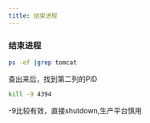 ```yaml
---
title: 结束进程
---
```

### 结束进程
``` bash
ps -ef |grep tomcat
```
查出来后，找到第二列的PID
``` bash
kill -9 4394
```
-9比较有效，直接shutdown,生产平台慎用